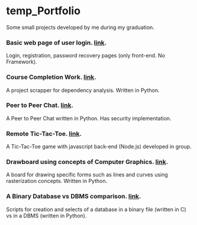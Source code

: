 # temp_Portfolio
Some small projects developed by me during my graduation.


### Basic web page of user login. [link](https://github.com/CaioSR/frontend-av).
Login, registration, password recovery pages (only front-end. No Framework).

### Course Completion Work. [link](https://github.com/CaioSR/deps-ahoy).
A project scrapper for dependency analysis. Written in Python.

### Peer to Peer Chat. [link](https://github.com/CaioSR/P2PChat).
A Peer to Peer Chat written in Python. Has security implementation.

### Remote Tic-Tac-Toe. [link](https://github.com/the-tictactoe-brothers/tic-tac-toe).
A Tic-Tac-Toe game with javascript back-end (Node.js) developed in group.

### Drawboard using concepts of Computer Graphics. [link](https://github.com/CaioSR/GUI).
A board for drawing specific forms such as lines and curves using rasterization concepts. Written in Python.

### A Binary Database vs DBMS comparison. [link](https://github.com/CaioSR/Advanced-Databases).
Scripts for creation and selects of a database in a binary file (written in C) vs in a DBMS (written in Python).
